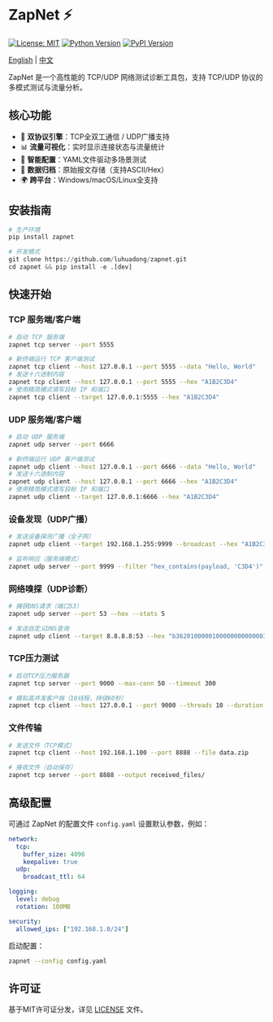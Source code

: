 # ZapNet ⚡

[![License: MIT](https://img.shields.io/badge/License-MIT-green.svg)](https://opensource.org/licenses/MIT) [![Python Version](https://img.shields.io/badge/Python-3.8%2B-blue)](https://www.python.org/) [![PyPI Version](https://img.shields.io/pypi/v/zapnet.svg)](https://pypi.org/project/zapnet/)

[English](README.md) | [中文](README_zh.md)

ZapNet 是一个高性能的 TCP/UDP 网络测试诊断工具包，支持 TCP/UDP 协议的多模式测试与流量分析。

## 核心功能

- 🚀 **双协议引擎**：TCP全双工通信 / UDP广播支持
- 📊 **流量可视化**：实时显示连接状态与流量统计
- 🔧 **智能配置**：YAML文件驱动多场景测试
- 💾 **数据归档**：原始报文存储（支持ASCII/Hex）
- 🌍 **跨平台**：Windows/macOS/Linux全支持

## 安装指南

```python
# 生产环境
pip install zapnet

# 开发模式
git clone https://github.com/luhuadong/zapnet.git
cd zapnet && pip install -e .[dev]
```

## 快速开始

### TCP 服务端/客户端

```bash
# 启动 TCP 服务端
zapnet tcp server --port 5555

# 新终端运行 TCP 客户端测试
zapnet tcp client --host 127.0.0.1 --port 5555 --data "Hello, World"
# 发送十六进制内容
zapnet tcp client --host 127.0.0.1 --port 5555 --hex "A1B2C3D4"
# 使用精简模式填写目标 IP 和端口
zapnet tcp client --target 127.0.0.1:5555 --hex "A1B2C3D4"
```

### UDP 服务端/客户端

```bash
# 启动 UDP 服务端
zapnet udp server --port 6666

# 新终端运行 UDP 客户端测试
zapnet udp client --host 127.0.0.1 --port 6666 --data "Hello, World"
# 发送十六进制内容
zapnet udp client --host 127.0.0.1 --port 6666 --hex "A1B2C3D4"
# 使用精简模式填写目标 IP 和端口
zapnet udp client --target 127.0.0.1:6666 --hex "A1B2C3D4"
```

### 设备发现（UDP广播）

```bash
# 发送设备探测广播（全子网）
zapnet udp client --target 192.168.1.255:9999 --broadcast --hex "A1B2C3D4"

# 监听响应（服务端模式）
zapnet udp server --port 9999 --filter "hex_contains(payload, 'C3D4')" --output devices.log
```

### 网络嗅探（UDP诊断）

```bash
# 捕获DNS请求（端口53）
zapnet udp server --port 53 --hex --stats 5

# 发送自定义DNS查询
zapnet udp client --target 8.8.8.8:53 --hex "b362010000010000000000000377777706676f6f676c6503636f6d0000010001"
```

### TCP压力测试

```bash
# 启动TCP压力服务器
zapnet tcp server --port 9000 --max-conn 50 --timeout 300

# 模拟高并发客户端（10线程，持续60秒）
zapnet tcp client --host 127.0.0.1 --port 9000 --threads 10 --duration 60 --message "LOAD_TEST"
```

### 文件传输

```bash
# 发送文件（TCP模式）
zapnet tcp client --host 192.168.1.100 --port 8888 --file data.zip

# 接收文件（自动保存）
zapnet tcp server --port 8888 --output received_files/
```

## 高级配置

可通过 ZapNet 的配置文件 `config.yaml` 设置默认参数，例如：

```yaml
network:
  tcp:
    buffer_size: 4096
    keepalive: true
  udp:
    broadcast_ttl: 64

logging:
  level: debug
  rotation: 100MB

security:
  allowed_ips: ["192.168.1.0/24"]
```

启动配置：

```bash
zapnet --config config.yaml
```

## 许可证

基于MIT许可证分发，详见 [LICENSE](LICENSE.md) 文件。
